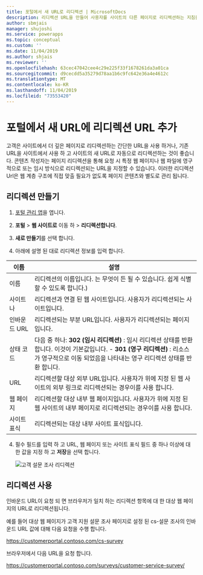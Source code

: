 ```yaml
---
title: 포털에서 새 URL로 리디렉션 | MicrosoftDocs
description: 리디렉션 URL을 만들어 사용자를 사이트의 다른 페이지로 리디렉션하는 지침을 설명 합니다.
author: sbmjais
manager: shujoshi
ms.service: powerapps
ms.topic: conceptual
ms.custom: ''
ms.date: 11/04/2019
ms.author: shjais
ms.reviewer: ''
ms.openlocfilehash: 63cec47042cee4c29e225f33f1678261da3a01ca
ms.sourcegitcommit: d9cecdd5a35279d78aa1b6c9fc642e36a4e4612c
ms.translationtype: MT
ms.contentlocale: ko-KR
ms.lasthandoff: 11/04/2019
ms.locfileid: "73553420"
---
```

# <a name="add-a-redirect-url-to-a-new-url-on-a-portal"></a>포털에서 새 URL에 리디렉션 URL 추가

고객은 사이트에서 더 깊은 페이지로 리디렉션하는 간단한 URL을 사용 하거나, 기존 URL을 사이트에서 사용 하 고 사이트의 새 URL로 자동으로 리디렉션하는 것이 좋습니다. 콘텐츠 작성자는 페이지 리디렉션을 통해 요청 시 특정 웹 페이지나 웹 파일에 영구적으로 또는 임시 방식으로 리디렉션되는 URL을 지정할 수 있습니다. 이러한 리디렉션 Url은 웹 계층 구조에 직접 맞출 필요가 없도록 페이지 콘텐츠와 별도로 관리 됩니다.

## <a name="create-a-redirect"></a>리디렉션 만들기

1. [포털 관리 앱](configure-portal.md)을 엽니다.

2. **포털** > **웹 사이트로** 이동 하 > **리디렉션합니다**.

3. **새로 만들기**를 선택 합니다.

4. 아래에 설명 된 대로 리디렉션 정보를 입력 합니다.

| 이름        | 설명                                                                                                                                  |
|-------------|----------------------------------------------------------------------------------------------------------------------------------------------|
| 이름        | 리디렉션의 이름입니다. 는 무엇이 든 될 수 있습니다. 쉽게 식별할 수 있도록 합니다.)                                                              |
| 사이트나     | 리디렉션과 연결 된 웹 사이트입니다. 사용자가 리디렉션되는 사이트입니다.                                                         |
| 인바운드 URL | 리디렉션되는 부분 URL입니다. 사용자가 리디렉션되는 페이지입니다.                                                            |
| 상태 코드 | 다음 중 하나: **302 (임시 리디렉션)** : 임시 리디렉션 상태를 반환 합니다. 이것이 기본값입니다.                                               -   **301 (영구 리디렉션)** : 리소스가 영구적으로 이동 되었음을 나타내는 영구 리디렉션 상태를 반환 합니다.                          |
| URL         | 리디렉션할 대상 외부 URL입니다. 사용자가 위에 지정 된 웹 사이트의 외부 링크로 리디렉션되는 경우이를 사용 합니다.                            |
| 웹 페이지    | 리디렉션할 대상 내부 웹 페이지입니다. 사용자가 위에 지정 된 웹 사이트의 내부 페이지로 리디렉션되는 경우이를 사용 합니다. |
| 사이트 표식 | 리디렉션되는 대상 내부 사이트 표식입니다.                                                                                           |

4. 필수 필드를 입력 하 고 URL, 웹 페이지 또는 사이트 표식 필드 중 하나 이상에 대 한 값을 지정 하 고 **저장**을 선택 합니다.

    ![고객 설문 조사 리디렉션](../media/redirect-customer-survey.png "고객 설문 조사 리디렉션")  

## <a name="use-the-redirect"></a>리디렉션 사용

인바운드 URL이 요청 되 면 브라우저가 일치 하는 리디렉션 항목에 대 한 대상 웹 페이지의 URL로 리디렉션됩니다.

예를 들어 대상 웹 페이지가 고객 지원 설문 조사 페이지로 설정 된 cs-설문 조사의 인바운드 URL 값에 대해 다음 요청을 수행 합니다.

https://customerportal.contoso.com/cs-survey

브라우저에서 다음 URL을 요청 합니다.

https://customerportal.contoso.com/surveys/customer-service-survey/


